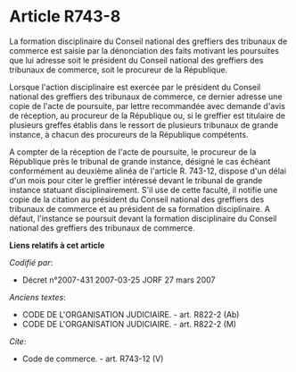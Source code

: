 # Article R743-8

La formation disciplinaire du Conseil national des greffiers des tribunaux de commerce est saisie par la dénonciation des
faits motivant les poursuites que lui adresse soit le président du Conseil national des greffiers des tribunaux de commerce,
soit le procureur de la République.

Lorsque l'action disciplinaire est exercée par le président du Conseil national des greffiers des tribunaux de commerce, ce
dernier adresse une copie de l'acte de poursuite, par lettre recommandée avec demande d'avis de réception, au procureur de la
République ou, si le greffier est titulaire de plusieurs greffes établis dans le ressort de plusieurs tribunaux de grande
instance, à chacun des procureurs de la République compétents.

A compter de la réception de l'acte de poursuite, le procureur de la République près le tribunal de grande instance, désigné
le cas échéant conformément au deuxième alinéa de l'article R. 743-12, dispose d'un délai d'un mois pour citer le greffier
intéressé devant le tribunal de grande instance statuant disciplinairement. S'il use de cette faculté, il notifie une copie
de la citation au président du Conseil national des greffiers des tribunaux de commerce et au président de sa formation
disciplinaire. A défaut, l'instance se poursuit devant la formation disciplinaire du Conseil national des greffiers des
tribunaux de commerce.

**Liens relatifs à cet article**

_Codifié par_:

  - Décret n°2007-431 2007-03-25 JORF 27 mars 2007

_Anciens textes_:

  - CODE DE L'ORGANISATION JUDICIAIRE. - art. R822-2 (Ab)
  - CODE DE L'ORGANISATION JUDICIAIRE. - art. R822-2 (M)

_Cite_:

  - Code de commerce. - art. R743-12 (V)
